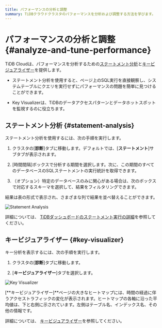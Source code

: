 ```yaml
---
title: パフォーマンスの分析と調整
summary: TiDBクラウドクラスタのパフォーマンスを分析および調整する方法を学びます。
---
```


# パフォーマンスの分析と調整 {#analyze-and-tune-performance}

TiDB Cloudは、パフォーマンスを分析するための[ステートメント分析](#statement-analysis)と[キービジュアライザー](#key-visualizer)を提供します。

-   ステートメント分析を使用すると、ページ上のSQL実行を直接観察し、システムテーブルにクエリを実行せずにパフォーマンスの問題を簡単に見つけることができます。

-   Key Visualizerは、TiDBのデータアクセスパターンとデータホットスポットを監視するのに役立ちます。

## ステートメント分析 {#statement-analysis}

ステートメント分析を使用するには、次の手順を実行します。

1.  クラスタの[**診断**]タブに移動します。デフォルトでは、[<strong>ステートメント</strong>]サブタブが表示されます。

2.  [時間間隔]ボックスで分析する期間を選択します。次に、この期間のすべてのデータベースのSQLステートメントの実行統計を取得できます。

3.  （オプション）特定のデータベースのみに関心がある場合は、次のボックスで対応するスキーマを選択して、結果をフィルタリングできます。

結果は表の形式で表示され、さまざまな列で結果を並べ替えることができます。

![Statement Analysis](/media/tidb-cloud/statement-analysis.png)

詳細については、 [TiDBダッシュボードのステートメント実行の詳細](https://docs.pingcap.com/tidb/stable/dashboard-statement-details)を参照してください。

## キービジュアライザー {#key-visualizer}

キー分析を表示するには、次の手順を実行します。

1.  クラスタの[**診断**]タブに移動します。

2.  [**キービジュアライザー**]タブを選択します。

![Key Visualizer](/media/tidb-cloud/key-visualizer.png)

[**キービジュアライザー]**ページの大きなヒートマップには、時間の経過に伴うアクセストラフィックの変化が表示されます。ヒートマップの各軸に沿った平均値は、下と右側に示されています。左側はテーブル名、インデックス名、その他の情報です。

詳細については、 [キービジュアライザー](https://docs.pingcap.com/tidb/stable/dashboard-key-visualizer)を参照してください。
